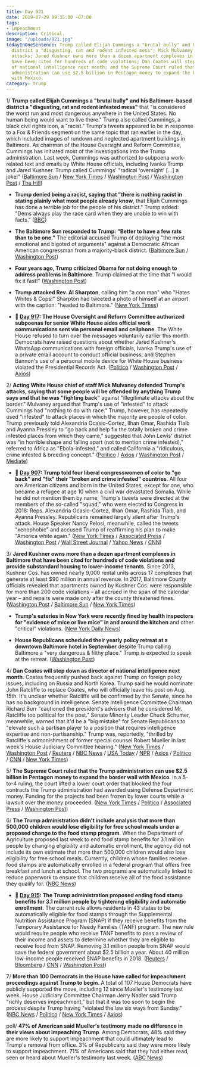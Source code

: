 ```yaml
---
title: Day 921
date: 2019-07-29 09:35:00 -07:00
tags:
- impeachment
description: Critical.
image: "/uploads/921.jpg"
todayInOneSentence: Trump called Elijah Cummings a "brutal bully" and his Baltimore-based
  district a "disgusting, rat and rodent infested mess"; Mick Mulvaney defended Trump's
  attacks; Jared Kushner owns more than a dozen apartment complexes in Baltimore that
  have been cited for hundreds of code violations; Dan Coates will step down as director
  of national intelligence next month; and the Supreme Court ruled that the Trump
  administration can use $2.5 billion in Pentagon money to expand the border wall
  with Mexico.
category: trump
---
```


1/ **Trump called Elijah Cummings a "brutal bully" and his Baltimore-based district a "disgusting, rat and rodent infested mess"** that "is considered the worst run and most dangerous anywhere in the United States. No human being would want to live there." Trump also called Cummings, a black civil rights icon, a "racist." Trump's tweets appeared to be in response to a Fox & Friends segment on the same topic that ran earlier in the day, which included images of rundown and neglected apartment buildings in Baltimore. As chairman of the House Oversight and Reform Committee, Cummings has initiated most of the investigations into the Trump administration. Last week, Cummings was authorized to subpoena work-related text and emails by White House officials, including Ivanka Trump and Jared Kushner. Trump called Cummings' "radical 'oversight' \[...\] a joke!" ([Baltimore Sun](https://www.baltimoresun.com/politics/bs-md-pol-cummings-trump-20190727-chty2yovtvfzfcjkeaui7wm5zi-story.html) / [New York Times](https://www.nytimes.com/2019/07/27/us/politics/trump-elijah-cummings.html) / [Washington Post](https://www.washingtonpost.com/politics/trump-attacks-rep-cummingss-district-calling-it-a-disgusting-rat-and-rodent-infested-mess/2019/07/27/b93c89b2-b073-11e9-bc5c-e73b603e7f38_story.html) / [Washington Post](https://www.washingtonpost.com/politics/louder-and-more-hateful-big-city-leaders-say-trumps-attacks-on-baltimore-are-escalation-of-his-strategy-to-denigrate-diverse-liberal-areas/2019/07/28/45448ad0-b16a-11e9-951e-de024209545d_story.html) / [The Hill](https://thehill.com/homenews/administration/455034-trump-doubles-down-on-attacks-against-cummings-and-baltimore-area))

* **Trump denied being a racist, saying that "there is nothing racist in stating plainly what most people already know**, that Elijah Cummings has done a terrible job for the people of his district." Trump added: "Dems always play the race card when they are unable to win with facts." ([BBC](https://www.bbc.com/news/world-us-canada-49149759))

* **The Baltimore Sun responded to Trump: "Better to have a few rats than to be one."** The editorial accused Trump of deploying "the most emotional and bigoted of arguments" against a Democratic African American congressman from a majority-black district. ([Baltimore Sun](https://www.baltimoresun.com/opinion/editorial/bs-ed-0728-trump-baltimore-20190727-k6ac4yvnpvcczlaexdfglifada-story.html) / [Washington Post](https://www.washingtonpost.com/dc-md-va/2019/07/28/baltimore-sun-blasts-trump-attacks-city-better-have-few-rats-than-be-one/))

* **Four years ago, Trump criticized Obama for not doing enough to address problems in Baltimore**. Trump claimed at the time that "I would fix it fast!" ([Washington Post](https://www.washingtonpost.com/politics/i-would-fix-it-fast-in-2015-trump-criticized-obama-for-not-doing-enough-to-help-baltimore/2019/07/29/d202ade2-b207-11e9-8f6c-7828e68cb15f_story.html))

* **Trump attacked Rev. Al Sharpton**, calling him "a con man" who "Hates Whites & Cops!" Sharpton had tweeted a photo of himself at an airport with the caption: "headed to Baltimore." ([New York Times](https://www.nytimes.com/2019/07/29/us/politics/trump-al-sharpton.html))

* **📌 [Day 917](https://whatthefuckjusthappenedtoday.com/2019/07/25/day-917/#4-the-house-oversight-and-reform-com): The House Oversight and Reform Committee authorized subpoenas for senior White House aides official work communications sent via personal email and cellphone**. The White House refused to turn over the messages voluntarily earlier this month. Democrats have raised questions about whether Jared Kushner's WhatsApp communications with foreign officials, Ivanka Trump's use of a private email account to conduct official business, and Stephen Bannon's use of a personal mobile device for White House business violated the Presidential Records Act. ([Politico](https://www.politico.com/story/2019/07/25/white-house-private-communications-subpoena-1435114) / [Washington Post](https://www.washingtonpost.com/politics/house-panel-votes-to-authorize-subpoenas-for-all-white-house-work-communications-sent-via-personal-email-cellphone/2019/07/25/47cd19f8-aeee-11e9-bc5c-e73b603e7f38_story.html) / [Axios](https://www.axios.com/house-oversight-subpoenas-white-house-private-emails-69986371-1737-4eb9-96c4-bcbfef828235.html))

2/ **Acting White House chief of staff Mick Mulvaney defended Trump's attacks, saying that some people will be offended by anything Trump says and that he was "fighting back"** against "illegitimate attacks about the border." Mulvaney argued that Trump's use of "infested" to attack Cummings had "nothing to do with race." Trump, however, has repeatedly used "infested" to attack places in which the majority are people of color. Trump previously told Alexandria Ocasio-Cortez, Ilhan Omar, Rashida Tlaib and Ayanna Pressley to "go back and help fix the totally broken and crime infested places from which they came," suggested that John Lewis' district was "in horrible shape and falling apart (not to mention crime infested)," referred to Africa as "Ebola-infested," and called California a "ridiculous, crime infested & breeding concept." ([Politico](https://www.politico.com/story/2019/07/28/mulvaney-trump-cummings-not-racist-1438210) / [Axios](https://www.axios.com/mick-mulvaney-trump-cummings-infested-181265ae-fb51-4592-baab-a1ac90a51cae.html) / [Washington Post](https://www.washingtonpost.com/politics/everything-that-donald-trump-says-is-offensive-to-some-people-mulvaney-says/2019/07/28/273e0224-b146-11e9-951e-de024209545d_story.html) / [Mediate](https://www.mediaite.com/tv/foxs-chris-wallace-calls-out-mulvaney-for-saying-trumps-baltimore-tweets-have-zero-to-do-with-race/))

* **📌 [Day 907](https://whatthefuckjusthappenedtoday.com/2019/07/15/day-907/#1-trump-told-four-liberal-congresswo): Trump told four liberal congresswomen of color to "go back" and "fix" their "broken and crime infested" countries**. All four are American citizens and born in the United States, except for one, who became a refugee at age 10 when a civil war devastated Somalia. While he did not mention them by name, Trump's tweets were directed at the members of the so-called "squad," who were elected to Congress in 2018: Reps. Alexandria Ocasio-Cortez, Ilhan Omar, Rashida Tlaib, and Ayanna Pressley. Republicans remained largely silent after Trump's attack. House Speaker Nancy Pelosi, meanwhile, called the tweets "xenophobic" and accused Trump of reaffirming his plan to make "America white again." ([New York Times](https://www.nytimes.com/2019/07/14/us/politics/trump-twitter-squad-congress.html) / [Associated Press](https://apnews.com/728ada1e918a482c9e9b1f3e24937caa) / [Washington Post](https://www.washingtonpost.com/politics/trump-says-four-liberal-congresswomen-should-go-back-to-the-crime-infested-places-from-which-they-came/2019/07/14/b8bf140e-a638-11e9-a3a6-ab670962db05_story.html) / [Wall Street Journal](https://www.wsj.com/articles/trump-group-of-democrats-all-minorities-should-go-back-where-they-came-from-11563124261?shareToken=st7ae56ea3ae974419a214b51aa3eab85e) / [Yahoo News](https://news.yahoo.com/ocasio-cortez-reminds-trump-i-come-from-the-united-states-after-the-president-suggests-congresswomen-of-color-to-go-back-home-182431078.html) / [CNN](https://www.cnn.com/2019/07/14/politics/donald-trump-tweets-democratic-congresswomen-race-nationalities/))

3/ **Jared Kushner owns more than a dozen apartment complexes in Baltimore that have been cited for hundreds of code violations and provide substandard housing to lower-income tenants**. Since 2013, Kushner Cos. has owned nearly 9,000 rental units across 17 complexes that generate at least $90 million in annual revenue. In 2017, Baltimore County officials revealed that apartments owned by Kushner Cos. were responsible for more than 200 code violations – all accrued in the span of the calendar year – and repairs were made only after the county threatened fines. ([Washington Post](https://www.washingtonpost.com/local/md-politics/jared-kushner-owns-lots-of-apartments-in-the-baltimore-area-some-infested-with-mice/2019/07/28/0d3cb754-b13b-11e9-8f6c-7828e68cb15f_story.html) / [Baltimore Sun](https://www.baltimoresun.com/maryland/bs-md-jared-kushner-properties-20190224-story.html) / [New York Times](https://www.nytimes.com/2017/05/23/magazine/jared-kushners-other-real-estate-empire.html))

* **Trump's eateries in New York were recently fined by health inspectors for "evidence of mice or live mice" in and around the kitchen** and other "critical" violations. ([New York Daily News](https://www.nydailynews.com/news/politics/ny-pol-trump-restaurants-mice-health-20190207-story.html))

* **House Republicans scheduled their yearly policy retreat at a downtown Baltimore hotel in September** despite Trump calling Baltimore a "very dangerous & filthy place." Trump is expected to speak at the retreat. ([Washington Post](https://www.washingtonpost.com/powerpost/house-republicans-plan-yearly-retreat-in-baltimore-despite-trumps-attacks/2019/07/29/38f882c0-b216-11e9-8f6c-7828e68cb15f_story.html))

4/ **Dan Coates will step down as director of national intelligence next month**. Coates frequently pushed back against Trump on foreign policy issues, including on Russia and North Korea. Trump said he would nominate John Ratcliffe to replace Coates, who will officially leave his post on Aug. 15th. It's unclear whether Ratcliffe will be confirmed by the Senate, since he has no background in intelligence. Senate Intelligence Committee Chairman Richard Burr "cautioned the president's advisers that he considered Mr. Ratcliffe too political for the post." Senate Minority Leader Chuck Schumer, meanwhile, warned that it'd be a "big mistake" for Senate Republicans to "elevate such a partisan player to a position that requires intelligence expertise and non-partisanship." Trump was, reportedly, "thrilled by Ratcliffe's admonishment of former special counsel Robert Mueller in last week's House Judiciary Committee hearing." ([New York Times](https://www.nytimes.com/2019/07/28/us/politics/dan-coats-intelligence-chief-out.html) / [Washington Post](https://www.washingtonpost.com/world/national-security/intelligence-director-coats-expected-to-resign/2019/07/28/34e361e2-b16b-11e9-8e94-71a35969e4d8_story.html) / [Reuters](https://www.reuters.com/article/us-usa-trump-coats-idUSKCN1UN0QQ) / [NBC News](https://www.nbcnews.com/politics/donald-trump/dan-coats-out-intelligence-chief-soon-reports-n1035506) / [USA Today](https://www.usatoday.com/story/news/politics/2019/07/28/dan-coats-trumps-top-intelligence-aide-departs/806816002/) / [NPR](https://www.npr.org/2019/07/28/696376152/dan-coats-who-challenged-president-trump-to-depart-top-intelligence-job) / [Axios](https://www.axios.com/john-ratcliffe-dan-coats-director-national-intelligence-d58052fb-09c1-4351-b64e-d784d53f4c28.html) / [Politico](https://www.politico.com/story/2019/07/28/trump-john-ratcliffe-dan-coats-national-intelligence-1438472) / [CNN](https://www.cnn.com/2019/07/29/politics/ratcliffe-nomination-republican-reaction/index.html) / [New York Times](https://www.nytimes.com/2019/07/29/us/politics/trump-ratcliffe-national-intelligence.html))

5/ **The Supreme Court ruled that the Trump administration can use $2.5 billion in Pentagon money to expand the border wall with Mexico**. In a 5-to-4 ruling, the court lifted a lower court order that blocked the four contracts the Trump administration had awarded using Defense Department money. Funding for the projects had been frozen by lower courts while a lawsuit over the money proceeded. ([New York Times](https://www.nytimes.com/2019/07/26/us/politics/supreme-court-border-wall-trump.html) / [Politico](https://www.politico.com/story/2019/07/26/trump-border-wall-supreme-court-1437894) / [Associated Press](https://apnews.com/5d893d388c254c7fa83a1570112ae90e) / [Washington Post](https://www.washingtonpost.com/politics/courts_law/supreme-court-says-trump-can-proceed-with-plan-to-spend-military-funds-for-border-wall-construction/2019/07/26/f2a63d48-aa55-11e9-a3a6-ab670962db05_story.html))

6/ **The Trump administration didn't include analysis that more than 500,000 children would lose eligibility for free school meals under a proposed change to the food stamp program**. When the Department of Agriculture proposed last week to end food stamp benefits for 3.1 million people by changing eligibility and automatic enrollment, the agency did not include its own estimate that more than 500,000 children would also lose eligibility for free school meals. Currently, children whose families receive food stamps are automatically enrolled in a federal program that offers free breakfast and lunch at school. The two programs are automatically linked to reduce paperwork to ensure that children receive all of the food assistance they qualify for. ([NBC News](https://www.nbcnews.com/politics/white-house/trump-plan-failed-note-it-could-jeopardize-free-school-lunches-n1035281))

* **📌 [Day 915](https://whatthefuckjusthappenedtoday.com/2019/07/23/day-915/#2-the-trump-administration-proposed): The Trump administration proposed ending food stamp benefits for 3.1 million people by tightening eligibility and automatic enrollment**. The current rule allows residents in 43 states to be automatically eligible for food stamps through the Supplemental Nutrition Assistance Program (SNAP) if they receive benefits from the Temporary Assistance for Needy Families (TANF) program. The new rule would require people who receive TANF benefits to pass a review of their income and assets to determine whether they are eligible to receive food from SNAP. Removing 3.1 million people from SNAP would save the federal government about $2.5 billion a year. About 40 million low-income people received SNAP benefits in 2018. ([Reuters](https://www.reuters.com/article/us-usa-trump-foodstamps-idUSKCN1UI0AH) / [Bloomberg](https://www.bloomberg.com/news/articles/2019-07-23/trump-administration-moves-to-end-food-stamps-for-3-million) / [CNN](https://www.cnn.com/2019/07/23/politics/trump-snap-food-stamps/) / [Washington Post](https://www.washingtonpost.com/business/2019/07/23/usda-proposes-snap-change-that-would-push-million-americans-off-food-stamps/))

7/ **More than 100 Democrats in the House have called for impeachment proceedings against Trump to begin**. A total of 107 House Democrats have publicly supported the move, including 12 since Mueller's testimony last week. House Judiciary Committee Chairman Jerry Nadler said Trump "richly deserves impeachment," but that it was too soon to begin the process despite Trump having "violated the law six ways from Sunday." ([NBC News](https://www.nbcnews.com/politics/donald-trump/more-100-house-democrats-have-now-called-impeachment-proceedings-against-n1035526) / [Politico](https://www.politico.com/story/2019/07/28/democrats-trump-impeachment-1438519) / [New York Times](https://www.nytimes.com/2019/07/28/us/politics/trump-nadler-impeachment.html) / [Axios](https://www.axios.com/impeachment-jerry-nadler-house-judiciary-committee-3bc2483e-b44c-4063-9c80-629ad4aaa8c7.html))

poll/ **47% of American said Mueller's testimony made no difference in their views about impeaching Trump**. Among Democrats, 48% said they are more likely to support impeachment that could ultimately lead to Trump's removal from office. 3% of Republicans said they were more likely to support impeachment. 71% of Americans said that they had either read, seen or heard about Mueller's testimony last week. ([ABC News](https://abcnews.go.com/Politics/partisan-differences-impeachment-remain-mueller-testimony-half-americans/story?id=64587293))